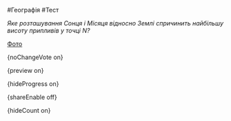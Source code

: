 #Географія #Тест

*Яке розташування Сонця і Місяця відносно Землі спричинить найбільшу висоту припливів у точці N?*

[Фото](https://zno.osvita.ua//doc/images/znotest/27/2784/5.jpg)

{noChangeVote on}

{preview on}

{hideProgress on}

{shareEnable off}

{hideCount on}

